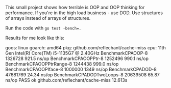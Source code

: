 This small project shows how terrible is OOP and OOP thinking for performance.
If you're in the high load business - use DOD.
Use structures of arrays instead of arrays of structures.

Run the code with `go test -bench=.`

Results for me look like this:

goos: linux
goarch: amd64
pkg: github.com/reflechant/cache-miss
cpu: 11th Gen Intel(R) Core(TM) i5-1135G7 @ 2.40GHz
BenchmarkCPAOOP-8                1326728               921.5 ns/op
BenchmarkCPAOOPPtr-8             1252496               990.1 ns/op
BenchmarkCPAOOPPtrRange-8        1244438               999.0 ns/op
BenchmarkCPAOOPIface-8           1000000              1349 ns/op
BenchmarkCPADOD-8               47681769                24.34 ns/op
BenchmarkCPADODTwoLoops-8       20639508                65.87 ns/op
PASS
ok      github.com/reflechant/cache-miss        12.613s